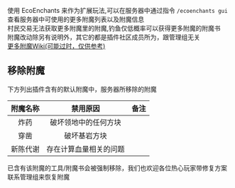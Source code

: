 使用 EcoEnchants 来作为扩展玩法,可以在服务器中通过指令 `/ecoenchants gui` 查看服务器中可使用的更多附魔列表以及附魔信息  
村民交易无法获取更多附魔里的附魔,钓鱼仅低概率可以获得更多附魔的附魔书  
附魔改动除另有说明外，其它的都是插件社区成员所为，跟管理组无关  
[更多附魔Wiki(可能过时，仅供参考)](https://xiaomomi.gitbook.io/ecoenchants/fu-mo/suo-you-fu-mo)

## 移除附魔
下方列出插件含有的默认附魔中，服务器所移除的附魔

|  附魔名称   |               禁用原因               |                            备注                            |
| :---------: | :----------------------------------: | :--------------------------------------------------------: |
|炸药|破坏领地中的任何方块|
|穿凿|破坏基岩方块|
|新陈代谢|存在计算血量相关的问题|

已含有该附魔的工具/附魔书会被强制移除，我们也欢迎各位热心玩家带修复方案联系管理组来恢复附魔